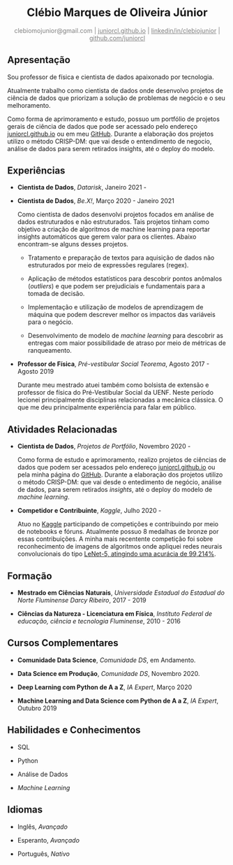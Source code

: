 <div align="center"><big><h2>Clébio Marques de Oliveira Júnior</big></h2></div>

<div align="center" style="color:gray"> 
    clebiomojunior@gmail.com | <a href="www.juniorcl.github.io" style="color:gray">juniorcl.github.io</a> | <a href="https://www.linkedin.com/in/clebiojunior" style="color:gray">linkedin/in/clebiojunior</a> | <a href="https://www.github.com/juniorcl" style="color:gray">github.com/juniorcl</a>
</div>

## Apresentação

Sou professor de física e cientista de dados apaixonado por tecnologia.

Atualmente trabalho como cientista de dados onde desenvolvo projetos de ciência de dados que priorizam a solução de problemas de negócio e o seu melhoramento.

Como forma de aprimoramento e estudo, possuo um portfólio de projetos gerais de ciência de dados que pode ser acessado pelo endereço [juniorcl.github.io](juniorcl.github.io) ou em meu [GitHub](www.github.com/juniorcl). Durante a elaboração dos projetos utilizo o método CRISP-DM: que vai desde o entendimento de negocio, análise de dados para serem retirados insights, até o deploy do modelo.

## Experiências

- **Cientista de Dados**, *Datarisk*, Janeiro 2021 - 

- **Cientista de Dados**, *Be.X!*, Março 2020 - Janeiro 2021

    Como cientista de dados desenvolvi projetos focados em análise de dados estruturados e não estruturados. Tais projetos tinham como objetivo a criação de algoritmos de machine learning para reportar insights automáticos que gerem valor para os clientes. Abaixo encontram-se alguns desses projetos.

    - Tratamento e preparação de textos para aquisição de dados não estruturados por meio de expressões regulares (regex).

    - Aplicação de métodos estatísticos para descobrir  pontos anômalos (*outliers*) e que podem ser prejudiciais e fundamentais para a tomada de decisão.

    - Implementação e utilização de modelos de aprendizagem de máquina que podem descrever melhor os impactos das variáveis para o negócio.

    - Desenvolvimento de modelo de *machine learning* para descobrir as entregas com maior possibilidade de atraso por meio de métricas de ranqueamento.

- **Professor de Física**, *Pré-vestibular Social Teorema*, Agosto 2017 - Agosto 2019

    Durante meu mestrado atuei também como bolsista de extensão e professor de física do Pré-Vestibular Social da UENF. Neste período lecionei principalmente disciplinas relacionadas a mecânica clássica. O que me deu principalmente experiência para falar em público.

## Atividades Relacionadas

- **Cientista de Dados**, *Projetos de Portfólio*, Novembro 2020 -

    Como forma de estudo e aprimoramento, realizo projetos de ciências de dados que podem ser acessados pelo endereço [juniorcl.github.io](https://juniorcl.github.io) ou pela minha página do [GitHub](https://www.github.com/juniorcl). Durante a elaboração dos projetos utilizo o método CRISP-DM: que vai desde o entedimento de negócio, análise de dados, para serem retirados *insights*, até o deploy do modelo de *machine learning*.

- **Competidor e Contribuinte**, *Kaggle*, Julho 2020 -

    Atuo no [Kaggle](https://www.kaggle.com/juniorcl) participando de competições e contribuindo por meio de notebooks e fóruns. Atualmente possuo 8 medalhas de bronze por essas contribuições. A minha mais recentente competição foi sobre reconhecimento de imagens de algoritmos onde apliquei redes neurais convolucionais do tipo [LeNet-5, atingindo uma acurácia de 99,214%](https://www.kaggle.com/juniorcl/lenet-5-cnn-architecture-digit-recognizer).

## Formação

- **Mestrado em Ciências Naturais**, *Universidade Estadual do Estadual do Norte Fluminense Darcy Ribeiro*, 2017 - 2019

- **Ciências da Natureza - Licenciatura em Física**, *Instituto Federal de educação, ciência e tecnologia Fluminense*, 2010 - 2016

## Cursos Complementares

- **Comunidade Data Science**, *Comunidade DS*, em Andamento.

- **Data Science em Produção**, *Comunidade DS*, Novembro 2020.

- **Deep Learning com Python de A a Z**, *IA Expert*, Março 2020

- **Machine Learning and Data Science com Python de A a Z**, *IA Expert*, Outubro 2019

## Habilidades e Conhecimentos

- SQL

- Python

- Análise de Dados

- *Machine Learning*

## Idiomas

- Inglês, *Avançado*

- Esperanto, *Avançado*

- Português, *Nativo*

